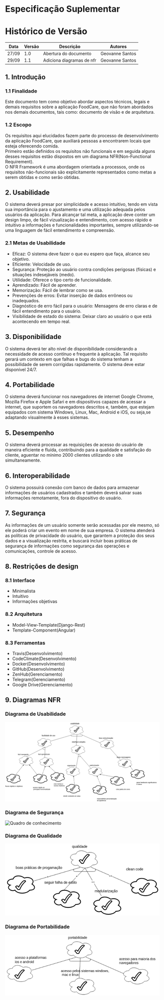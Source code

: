 # Especificação Suplementar

# Histórico de Versão

|Data|Versão|Descrição|Autores|
|----|----|----|----|
|27/09|1.0|Abertura do documento|Geovanne Santos|
|29/09|1.1|Adiciona diagramas de nfr|Geovanne Santos|

## 1. Introdução

### 1.1 Finalidade

Este documento tem como objetivo abordar aspectos técnicos, legais e demais requisitos sobre a aplicação FoodCare, que não foram abordados nos demais documentos, tais como: documento de visão e de arquitetura.

### 1.2 Escopo
Os requisitos aqui elucidados fazem parte do processo de desenvolvimento da aplicação FoodCare, que auxiliará pessoas a encontrarem locais que esteja oferecendo comida.  
Primeiro estão definidos os requisitos não funcionais e em seguida alguns desses requisitos estão dispostos em um diagrama NFR(Non-Functional Requirement).   
O NFR Framework é uma abordagem orientada a processos, onde os requisitos não-funcionais são explicitamente representados como metas a serem obtidas e como serão obtidas.

## 2. Usabilidade

O sistema deverá presar por simplicidade e acesso intuitivo, tendo em vista sua importância para o ajustamento e uma utilização adequada pelos usuários da aplicação. Para alcançar tal meta, a aplicação deve conter um design limpo, de fácil vizualização e entendimento, com acesso rápido e intuitivo a informações e funcionalidades importantes, sempre utilizando-se uma linguagem de fácil entendimento e compreensão.  

### 2.1 Metas de Usabilidade

- Eficaz: O sistema deve fazer o que eu espero que faça, alcance seu objetivo.
- Eficiente: Velocidade de uso.
- Segurança: Proteção ao usuário contra condições perigosas (físicas) e situações indesejáveis (medo).
- Utilidade: Oferece o tipo certo de funcionalidade.
- Aprendizado: Fácil de aprender.
- Memorização: Fácil de lembrar como se usa.
- Prevenções de erros: Evitar inserção de dados errôneos ou inadequados.
- Diagnóstico de erro fácil para o usuário: Mensagens de erro claras e de fácil entendimento para o usuário.
- Visibilidade de estado do sistema: Deixar claro ao usuário o que está acontecendo em tempo real.

## 3. Disponibilidade

O sistema deverá ter alto nível de disponibilidade considerando a necessidade de acesso contínuo e frequente à aplicação. Tal requisito gerará um contexto em que falhas e bugs do sistema tenham a possibilidade de serem corrigidas rapidamente. O sistema deve estar disponível 24/7.

## 4. Portabilidade

O sistema deverá funcionar nos navegadores de internet Google Chrome, Mozilla Firefox e Apple Safari e em dispositivos capazes de acessar a internet, que suportem os navegadores descritos e, também, que estejam equipados com sistema Windows, Linux, Mac, Android e iOS, ou seja,se adaptando visualmente à esses sistemas.

## 5. Desempenho

O sistema deverá processar as requisições de acesso do usuário de maneira eficiente e fluída, contribuindo para a qualidade e satisfação do cliente, aguentar no mínimo 2000 clientes utilizando o site simultaneamente.

## 6. Interoperabilidade

O sistema possuirá conexão com banco de dados para armazenar informações de usuários cadastrados e também deverá salvar suas informações remotamente, fora do dispositivo do usuário.

## 7. Segurança

As informações de um usuário somente serão acessadas por ele mesmo, só ele poderá criar um evento em nome de sua empresa. O sistema atenderá as políticas de privacidade do usuário, que garantem a proteção dos seus dados e a visualização restrita, e buscará incluir boas práticas de segurança de informações como segurança das operações e comunicações, controle de acesso.

## 8. Restrições de design

### 8.1 Interface

- Minimalista
- Intuitivo
- Informações objetivas

### 8.2 Arquitetura

- Model-View-Template(Django-Rest)
- Template-Component(Angular)

### 8.3 Ferramentas

- Travis(Desenvolvimento)
- CodeClimate(Desenvolvimento)
- Docker(Desenvolvimento)
- GitHub(Desenvolvimento)
- ZenHub(Gerenciamento)
- Telegram(Gerenciamento)
- Google Drive(Gerenciamento)

## 9. Diagramas NFR

### Diagrama de Usabilidade

![Quadro de conhecimento](img/RNF-usabilidade.png)

### Diagrama de Segurança

![Quadro de conhecimento](img/RNF-segurança.png)

### Diagrama de Qualidade
![Quadro de conhecimento](img/RNF-qualidade.png)

### Diagrama de Portabilidade
![Quadro de conhecimento](img/RNF-portabilidade.png)
